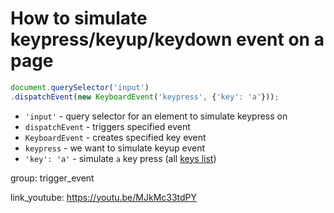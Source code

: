 # How to simulate keypress/keyup/keydown event on a page

```javascript
document.querySelector('input')
.dispatchEvent(new KeyboardEvent('keypress', {'key': 'a'}));
```

- `'input'` - query selector for an element to simulate keypress on
- `dispatchEvent` - triggers specified event
- `KeyboardEvent` - creates specified key event
- `keypress` - we want to simulate keyup event
- `'key': 'a'` - simulate `a` key press (all [keys list](https://developer.mozilla.org/en-US/docs/Web/API/KeyboardEvent/key/Key_Values))

group: trigger_event


link_youtube: https://youtu.be/MJkMc33tdPY
